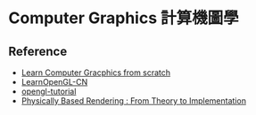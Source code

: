 # Computer Graphics 計算機圖學

## Reference
* [Learn Computer Gracphics from scratch](https://www.scratchapixel.com/index.php?redirect) 
* [LearnOpenGL-CN](https://learnopengl-cn.github.io/)
* [opengl-tutorial](http://www.opengl-tutorial.org/)
* [Physically Based Rendering : From Theory to Implementation](https://www.tenlong.com.tw/products/9780128006450)
